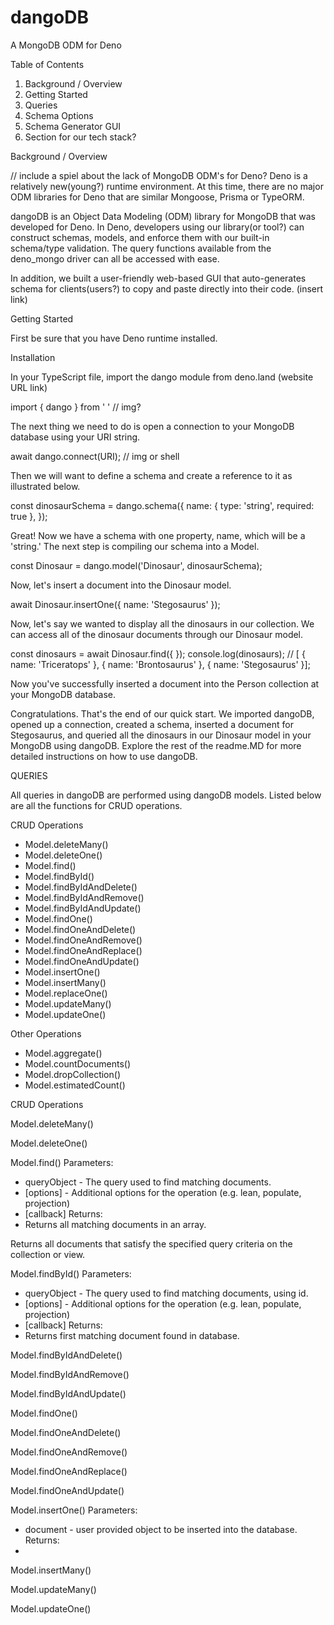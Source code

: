 # dangoDB
A MongoDB ODM for Deno

Table of Contents

1. Background / Overview
2. Getting Started
3. Queries
4. Schema Options
5. Schema Generator GUI
6. Section for our tech stack?

Background / Overview

// include a spiel about the lack of MongoDB ODM's for Deno?
Deno is a relatively new(young?) runtime environment. At this time, there are no major ODM libraries for Deno that are similar Mongoose, Prisma
or TypeORM. 

dangoDB is an Object Data Modeling (ODM) library for MongoDB that was developed for Deno. In Deno,
developers using our library(or tool?) can construct schemas, models, and enforce them with our built-in 
schema/type validation. The query functions available from the deno_mongo driver can all be accessed with ease. 

In addition, we built a user-friendly web-based GUI that auto-generates schema for clients(users?) to copy and paste directly into their code. 
(insert link)


Getting Started

First be sure that you have Deno runtime installed. 

Installation

In your TypeScript file, import the dango module from deno.land (website URL link)

import { dango } from ' ' // img?

The next thing we need to do is open a connection to your MongoDB database using your URI string.

await dango.connect(URI); // img or shell

Then we will want to define a schema and create a reference to it as illustrated below.

const dinosaurSchema = dango.schema({
  name: { type: 'string', required: true },
});

Great! Now we have a schema with one property, name, which will be a 'string.' The next step is compiling our schema into a Model.

const Dinosaur = dango.model('Dinosaur', dinosaurSchema);

Now, let's insert a document into the Dinosaur model.

await Dinosaur.insertOne({ name: 'Stegosaurus' });

Now, let's say we wanted to display all the dinosaurs in our collection. We can access all of the dinosaur documents through our Dinosaur model.


const dinosaurs = await Dinosaur.find({ });
console.log(dinosaurs); // [ { name: 'Triceratops' }, { name: 'Brontosaurus' }, { name: 'Stegosaurus' }];

Now you've successfully inserted a document into the Person collection at your MongoDB database. 

Congratulations. That's the end of our quick start. We imported dangoDB, opened up a connection, created a schema, inserted a document for Stegosaurus, and
queried all the dinosaurs in our Dinosaur model in your MongoDB using dangoDB. Explore the rest of the readme.MD for more detailed instructions on how to use dangoDB.



QUERIES

All queries in dangoDB are performed using dangoDB models. Listed below are all the functions for CRUD operations.

CRUD Operations

- Model.deleteMany()
- Model.deleteOne()
- Model.find()
- Model.findById()
- Model.findByIdAndDelete()
- Model.findByIdAndRemove()
- Model.findByIdAndUpdate()
- Model.findOne()
- Model.findOneAndDelete()
- Model.findOneAndRemove()
- Model.findOneAndReplace()
- Model.findOneAndUpdate()
- Model.insertOne()
- Model.insertMany()
- Model.replaceOne()
- Model.updateMany()
- Model.updateOne()

Other Operations

- Model.aggregate()
- Model.countDocuments()
- Model.dropCollection()
- Model.estimatedCount()

CRUD Operations

Model.deleteMany()

Model.deleteOne()

Model.find()
Parameters:
- queryObject - The query used to find matching documents.
- [options] - Additional options for the operation (e.g. lean, populate, projection)
- [callback] 
Returns:
- Returns all matching documents in an array.

Returns all documents that satisfy the specified query criteria on the collection or view. 

Model.findById()
Parameters:
- queryObject - The query used to find matching documents, using id.
- [options] - Additional options for the operation (e.g. lean, populate, projection)
- [callback]
Returns:
- Returns first matching document found in database.




Model.findByIdAndDelete()

Model.findByIdAndRemove()

Model.findByIdAndUpdate()

Model.findOne()

Model.findOneAndDelete()

Model.findOneAndRemove()

Model.findOneAndReplace()

Model.findOneAndUpdate()

Model.insertOne()
Parameters:
- document - user provided object to be inserted into the database.
Returns:
- 

Model.insertMany()

Model.updateMany()

Model.updateOne()







